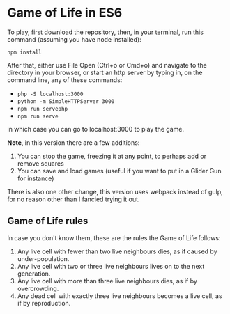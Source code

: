 # Game of Life in ES6

To play, first download the repository, then, in your terminal, run this command (assuming you have node installed): 

<code>npm install</code> 


After that, either use File Open (Ctrl+o or Cmd+o) and navigate to the directory in your browser, or start an http server by typing in, on the command line, any of these commands:

* `php -S localhost:3000`
* `python -m SimpleHTTPServer 3000`
* `npm run servephp`
* `npm run serve`

in which case you can go to localhost:3000 to play the game.

<b>Note</b>, in this version there are a few additions:
1. You can stop the game, freezing it at any point, to perhaps add or remove squares
2. You can save and load games (useful if you want to put in a Glider Gun for instance)

There is also one other change, this version uses webpack instead of gulp, for no reason other than I fancied trying it out.

## Game of Life rules
In case you don't know them, these are the rules the Game of Life follows:

1. Any live cell with fewer than two live neighbours dies, as if caused by under-population.
2. Any live cell with two or three live neighbours lives on to the next generation.
3. Any live cell with more than three live neighbours dies, as if by overcrowding.
4. Any dead cell with exactly three live neighbours becomes a live cell, as if by reproduction.



